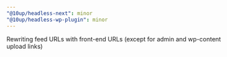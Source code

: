 ```yaml
---
"@10up/headless-next": minor
"@10up/headless-wp-plugin": minor
---
```


Rewriting feed URLs with front-end URLs (except for admin and wp-content upload links)
